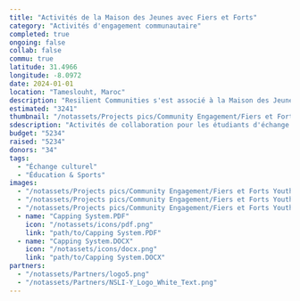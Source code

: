```yaml
---
title: "Activités de la Maison des Jeunes avec Fiers et Forts"
category: "Activités d'engagement communautaire"
completed: true
ongoing: false
collab: false
commu: true
latitude: 31.4966
longitude: -8.0972
date: 2024-01-01
location: "Tameslouht, Maroc"
description: "Resilient Communities s'est associé à la Maison des Jeunes Fiers et Forts à Tameslouht pour offrir des activités de collaboration aux étudiants d'échange afin qu'ils puissent interagir avec les enfants qui y vivent. Le centre est bien connu à Tameslouht, accueillant plus de 40 enfants à tout moment. Il se concentre fortement sur l'éducation environnementale, les arts créatifs et de spectacle, ainsi que sur les sports. Les enfants sont toujours ravis de participer et de rencontrer des Marocains d'autres villes ou des étrangers d'autres pays. Nous avons eu d'excellentes activités avec les étudiants d'échange du lycée Cape Henry dans le cadre du programme d'échange au Maroc et les étudiants NSLI-Y du CLC."
estimated: "3241"
thumbnail: "/notassets/Projects pics/Community Engagement/Fiers et Forts Youth House Activities/pic1.jpg"
sdescription: "Activités de collaboration pour les étudiants d'échange à la Maison des Jeunes"
budget: "5234"
raised: "5234"
donors: "34"
tags:
  - "Échange culturel"
  - "Éducation & Sports"
images:
  - "/notassets/Projects pics/Community Engagement/Fiers et Forts Youth House Activities/pic1.jpg"
  - "/notassets/Projects pics/Community Engagement/Fiers et Forts Youth House Activities/pic2.jpg"
  - "/notassets/Projects pics/Community Engagement/Fiers et Forts Youth House Activities/pic3.jpg"documents:
  - name: "Capping System.PDF"
    icon: "/notassets/icons/pdf.png"
    link: "path/to/Capping System.PDF"
  - name: "Capping System.DOCX"
    icon: "/notassets/icons/docx.png"
    link: "path/to/Capping System.DOCX"
partners:
  - "/notassets/Partners/logo5.png"
  - "/notassets/Partners/NSLI-Y_Logo_White_Text.png"
---
```

